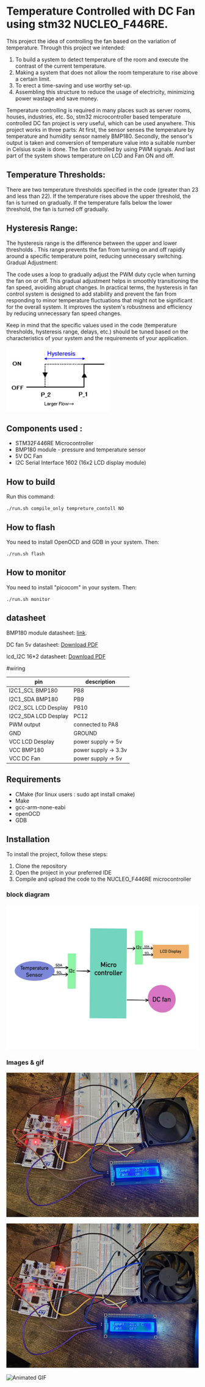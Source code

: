 # Temperature Controlled with DC Fan using stm32 NUCLEO_F446RE.

This project  the idea of controlling the fan based on the variation of temperature. Through this project we intended:

 1. To build a system to detect temperature of the room and execute the contrast of the current temperature.
 2. Making a system that does not allow the room temperature to rise above a certain limit.
 3. To erect a time-saving and use worthy set-up.
 4. Assembling this structure to reduce the usage of electricity, minimizing power wastage and save money.

 Temperature controlling is required in many places such as server rooms, houses, industries, etc. So, stm32 microcontroller based temperature controlled DC fan project is very useful, which can be used anywhere. This project works in three parts: At first, the sensor senses the temperature by temperature and humidity sensor namely BMP180. Secondly, the sensor's output is taken and conversion of temperature value into a suitable number in Celsius scale is done. The fan controlled by using PWM signals. And last part of the system shows temperature on LCD and Fan ON and off.

## Temperature Thresholds:

 There are two temperature thresholds specified in the code (greater than 23 and less than 22).
 If the temperature rises above the upper threshold, the fan is turned on gradually.
 If the temperature falls below the lower threshold, the fan is turned off gradually.

## Hysteresis Range:

 The hysteresis range is the difference between the upper and lower thresholds .
 This range prevents the fan from turning on and off rapidly around a specific temperature point, reducing unnecessary switching.
 Gradual Adjustment:

 The code uses a loop to gradually adjust the PWM duty cycle when turning the fan on or off.
 This gradual adjustment helps in smoothly transitioning the fan speed, avoiding abrupt changes.
 In practical terms, the hysteresis in fan control system is designed to add stability and prevent the fan from responding to minor temperature fluctuations that might not be significant for the overall system. It improves the system's robustness and efficiency by reducing unnecessary fan speed changes.

 Keep in mind that the specific values used in the code (temperature thresholds, hysteresis range, delays, etc.) should be tuned based on the characteristics of your system and the requirements of your application.

   ![image](doc/hysteresis-2.jpg)

 

## Components used :

  * STM32F446RE Microcontroller
  * BMP180 module - pressure and temperature sensor
  * 5V DC Fan
  * I2C Serial Interface 1602 (16x2 LCD display module)

## How to build

Run this command:

    ./run.sh compile_only tempreture_contoll NO

## How to flash

You need to install OpenOCD and GDB in your system. Then:

    ./run.sh flash

## How to monitor

You need to install "picocom" in your system. Then:

    ./run.sh monitor

## datasheet

   BMP180 module datasheet: 
    [link](https://cdn-shop.adafruit.com/datasheets/BST-BMP180-DS000-09.pdf).

   DC fan 5v datasheet: 
    [Download PDF](embedded_project_for_learning/nucleo-f446re/Projects/prj06_fan_termo.f/DC_FAN_5v.pdf)


   lcd_I2C 16*2 datasheet: 
    [Download PDF](embedded_project_for_learning/nucleo-f446re/Projects/prj06_fan_termo.f/I2C-LCD-interface.pdf)



#wiring

  |pin|description|
  |-|-|
  |I2C1_SCL  BMP180| PB8 |
  |I2C1_SDA BMP180|PB9 |
  |I2C2_SCL LCD Desplay | PB10 |
  |I2C2_SDA LCD Desplay|PC12 |
  PWM output | connected to PA8|
  GND | GROUND|
  VCC LCD Desplay| power supply → 5v|
  VCC BMP180| power supply → 3.3v|
  VCC DC Fan| power supply → 5v |


## Requirements

* CMake (for linux users : sudo apt install cmake)
* Make 
* gcc-arm-none-eabi
* openOCD
* GDB


 ## Installation

 To install the project, follow these steps:

  1. Clone the repository
  2. Open the project in your preferred IDE
  3. Compile and upload the code to the NUCLEO_F446RE microcontroller

### block diagram 

 ![image](doc/graph.jpg)

### Images & gif

  ![image](doc/image1.jpg)

  ![image](doc/image2.jpg)

  ![Animated GIF](doc/video.gif)

